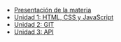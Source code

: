- [Presentación de la materia](/)
- [Unidad 1: HTML, CSS y JavaScript](/1-html-css-js/index)
- [Unidad 2: GIT](/2-git/index)
- [Unidad 3: API](/3-api/index)
